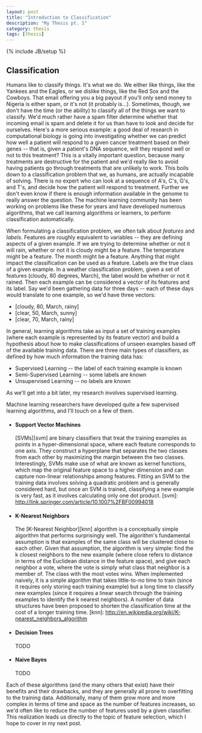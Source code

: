 ```yaml
---
layout: post
title: "Introduction to Classification"
description: "My Thesis pt. 1"
category: thesis
tags: [thesis]
---
```

{% include JB/setup %}

## Classification
Humans like to classify things. It's what we do. We either like things, like the Yankees and the Eagles, or we dislike things, like the Red Sox and the Cowboys. That email offering you a big payout if you'll only send money to Nigeria is either spam, or it's not (it probably is...). Sometimes, though, we don't have the time (or the ability) to classify all of the things we want to classify. We'd much rather have a spam filter determine whether that incoming email is spam and delete it for us than have to look and decide for ourselves. Here's a more serious example: a good deal of research in computational biology is going into investigating whether we can predict how well a patient will respond to a given cancer treatment based on their genes -- that is, given a patient's DNA sequence, will they respond well or not to this treatment? This is a vitally important question, because many treatments are destructive for the patient and we'd really like to avoid having patients go through treatments that are unlikely to work. This boils down to a classification problem that we, as humans, are actually incapable of solving. There is no expert who can look at a sequence of A's, C's, G's, and T's, and decide how the patient will respond to treatment. Further we don't even know if there is enough information available in the genome to really answer the question. The machine learning community has been working on problems like these for years and have developed numerous algorithms, that we call learning algorithms or learners, to perform classification automatically.

When formulating a classification problem, we often talk about *features* and *labels*. Features are roughly equivalent to variables  -- they are defining aspects of a given example. If we are trying to determine whether or not it will rain, whether or not it is cloudy might be a feature. The temperature might be a feature. The month might be a feature. Anything that might impact the classification can be used as a feature. Labels are the true class of a given example. In a weather classification problem, given a set of features (cloudy, 80 degrees, March), the label would be whether or not it rained. Then each example can be considered a vector of its features and its label. Say we'd been gathering data for three days -- each of these days would translate to one example, so we'd have three vectors:

*    \[cloudy, 80, March, rainy\]
*    \[clear, 50, March, sunny\]
*    \[clear, 70, March, rainy\]

In general, learning algorithms take as input a set of training examples (where each example is represented by its feature vector) and build a hypothesis about how to make classifications of unseen examples based off of the available training data.
There are three main types of classifiers, as defined by how much information the training data has:

*    Supervised Learning -- the label of each training example is known
*    Semi-Supervised Learning -- some labels are known
*    Unsupervised Learning -- no labels are known

As we'll get into a bit later, my research involves supervised learning.

Machine learning researchers have developed quite a few supervised learning algorithms, and I'll touch on a few of them.

*    #### Support Vector Machines
     [SVMs][svm] are binary classifiers that treat the training examples as points in a hyper-dimensional space, where each feature corresponds to one axis. They construct a hyperplane that separates the two classes from each other by maximizing the margin between the two classes. Interestingly, SVMs make use of what are known as kernel functions, which map the original feature space to a higher dimension and can capture non-linear relationships among features. Fitting an SVM to the training data involves solving a quadratic problem and is generally considered hard, but once an SVM is trained, classifying a new example is very fast, as it involves calculating only one dot product.
     [svm]: http://link.springer.com/article/10.1007%2FBF00994018

*    #### K-Nearest Neighbors
     The [K-Nearest Neighbor][knn] algorithm is a conceptually simple algorithm that performs surprisingly well. The algorithm's fundamental assumption is that examples of the same class will be clustered close to each other. Given that assumption, the algorithm is very simple: find the k closest neighbors to the new example (where close refers to distance in terms of the Euclidean distance in the feature space), and give each neighbor a vote, where the vote is simply what class that neighbor is a member of. The class with the most votes wins. When implemented naively, it is a simple algorithm that takes little-to-no time to train (since it requires only storing each training example) but a long time to classify new examples (since it requires a linear search through the training examples to identify the k nearest neighbors). A number of data structures have been proposed to shorten the classification time at the cost of a longer training time.
     [knn]: http://en.wikipedia.org/wiki/K-nearest_neighbors_algorithm

*    #### Decision Trees
     TODO

*    #### Naive Bayes
     TODO

Each of these algorithms (and the many others that exist) have their benefits and their drawbacks, and they are generally all prone to overfitting to the training data. Additionally, many of them grow more and more complex in terms of time and space as the number of features increases, so we'd often like to reduce the number of features used by a given classifier. This realization leads us directly to the topic of feature selection, which I hope to cover in my next post.
